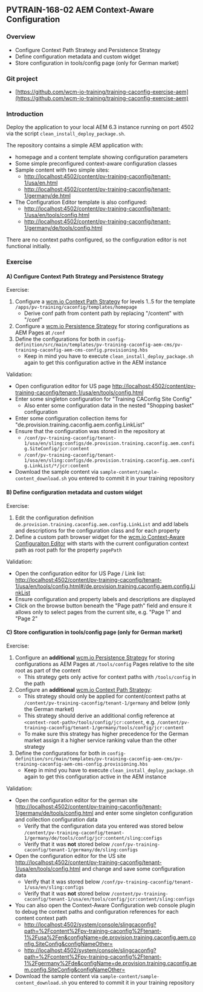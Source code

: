 ## PVTRAIN-168-02 AEM Context-Aware Configuration

### Overview

*   Configure Context Path Strategy and Persistence Strategy
*   Define configuration metadata and custom widget
*   Store configuration in tools/config page (only for German market)

### Git project

*   [https://github.com/wcm-io-training/training-caconfig-exercise-aem](https://github.com/wcm-io-training/training-caconfig-exercise-aem)

### Introduction

Deploy the application to your local AEM 6.3 instance running on port 4502 via the script `clean_install_deploy_package.sh`.

The repository contains a simple AEM application with:

*   homepage and a content template showing configuration parameters
*   Some simple preconfigured context-aware configuration classes
*   Sample content with two simple sites:
    *   [http://localhost:4502/content/pv-training-caconfig/tenant-1/usa/en.html](http://localhost:4502/content/pv-training-caconfig/tenant-1/usa/en.html)
    *   [http://localhost:4502/content/pv-training-caconfig/tenant-1/germany/de.html](http://localhost:4502/content/pv-training-caconfig/tenant-1/germany/de.html)
*   The Configuration Editor template is also configured:
    *   [http://localhost:4502/content/pv-training-caconfig/tenant-1/usa/en/tools/config.html](http://localhost:4502/content/pv-training-caconfig/tenant-1/usa/en/tools/config.html)
    *   [http://localhost:4502/content/pv-training-caconfig/tenant-1/germany/de/tools/config.html](http://localhost:4502/content/pv-training-caconfig/tenant-1/germany/de/tools/config.html)

There are no context paths configured, so the configuration editor is not functional initially.

### Exercise

#### A) Configure Context Path Strategy and Persistence Strategy

Exercise:

1.  Configure a [wcm.io Context Path Strategy](http://wcm.io/caconfig/extensions/context-path-strategies.html) for levels 1..5 for the template `/apps/pv-training/caconfig/templates/homepage`
    *   Derive conf path from content path by replacing "/content" with "/conf"
2.  Configure a [wcm.io Persistence Strategy](http://wcm.io/caconfig/extensions/persistence-strategies.html) for storing configurations as AEM Pages at `/conf`
3.  Define the configurations for both in `config-definition/src/main/templates/pv-training-caconfig-aem-cms/pv-training-caconfig-aem-cms-config.provisioning.hbs`
    *   Keep in mind you have to execute `clean_install_deploy_package.sh` again to get this configuration active in the AEM instance

Validation:

*   Open configuration editor for US page [http://localhost:4502/content/pv-training-caconfig/tenant-1/usa/en/tools/config.html](http://localhost:4502/content/pv-training-caconfig/tenant-1/usa/en/tools/config.html)
*   Enter some singleton configuration for "Training CAConfig Site Config"
    *   Also enter some configuration data in the nested "Shopping basket" configuration
*   Enter some configuration collection items for "de.provision.training.caconfig.aem.config.LinkList"
*   Ensure that the configuration was stored in the repository at
    *   `/conf/pv-training-caconfig/tenant-1/usa/en/sling:configs/de.provision.training.caconfig.aem.config.SiteConfig/jcr:content`
    *   `/conf/pv-training-caconfig/tenant-1/usa/en/sling:configs/de.provision.training.caconfig.aem.config.LinkList/*/jcr:content`
*   Download the sample content via `sample-content/sample-content_download.sh` you entered to commit it in your training repository

#### B) Define configuration metadata and custom widget

Exercise:

1.  Edit the configuration definition `de.provision.training.caconfig.aem.config.LinkList` and add labels and descriptions for the configuration class and for each property
2.  Define a custom path browser widget for the [wcm.io Context-Aware Configuraiton Editor](http://wcm.io/caconfig/editor/usage.html) with starts with the current configuration context path as root path for the property `pagePath`

Validation:

*   Open the configuration editor for US Page / Link list: [http://localhost:4502/content/pv-training-caconfig/tenant-1/usa/en/tools/config.html#/de.provision.training.caconfig.aem.config.LinkList](http://localhost:4502/content/pv-training-caconfig/tenant-1/usa/en/tools/config.html#/de.provision.training.caconfig.aem.config.LinkList)
*   Ensure configuration and property labels and descriptions are displayed
*   Click on the browse button beneath the "Page path" field and ensure it allows only to select pages from the current site, e.g. "Page 1" and "Page 2"

#### C) Store configuration in tools/config page (only for German market)

Exercise:

1.  Configure an **additional** [wcm.io Persistence Strategy](http://wcm.io/caconfig/extensions/persistence-strategies.html) for storing configurations as AEM Pages at `/tools/config` Pages relative to the site root as part of the content
    *   This strategy gets only active for context paths with `/tools/config` in the path
2.  Configure an **additional** [wcm.io Context Path Strategy](http://wcm.io/caconfig/extensions/context-path-strategies.html):
    *   This strategy should only be applied for content/context paths at `/content/pv-training-caconfig/tenant-1/germany` and below (only the German market)
    *   This strategy should derive an additional config reference at `<context-root-path>/tools/config/jcr:content`, e.g. `/content/pv-training-caconfig/tenant-1/germany/tools/config/jcr:content`
    *   To make sure this strategy has higher precedence for the German market assign it a higher service ranking value than the other strategy
3.  Define the configurations for both in `config-definition/src/main/templates/pv-training-caconfig-aem-cms/pv-training-caconfig-aem-cms-config.provisioning.hbs`
    *   Keep in mind you have to execute `clean_install_deploy_package.sh` again to get this configuration active in the AEM instance

Validation:

*   Open the configuration editor for the german site [http://localhost:4502/content/pv-training-caconfig/tenant-1/germany/de/tools/config.html](http://localhost:4502/content/pv-training-caconfig/tenant-1/germany/de/tools/config.html) and enter some singleton configuration and collection configuration data
    *   Verify that the configuration data you entered was stored below `/content/pv-training-caconfig/tenant-1/germany/de/tools/config/jcr:content/sling:configs`
    *   Verify that it was **not** stored below `/conf/pv-training-caconfig/tenant-1/germany/de/sling:configs`
*   Open the configuration editor for the US site [http://localhost:4502/content/pv-training-caconfig/tenant-1/usa/en/tools/config.html](http://localhost:4502/content/pv-training-caconfig/tenant-1/usa/en/tools/config.html) and change and save some configuration data
    *   Verify that it was stored below `/conf/pv-training-caconfig/tenant-1/usa/en/sling:configs`
    *   Verify that it was **not** stored below `/content/pv-training-caconfig/tenant-1/usa/en/tools/config/jcr:content/sling:configs`
*   You can also open the Context-Aware Configuration web console plugin to debug the context paths and configuration references for each content context path
    *   [http://localhost:4502/system/console/slingcaconfig?path=%2Fcontent%2Fpv-training-caconfig%2Ftenant-1%2Fusa%2Fen&configName=de.provision.training.caconfig.aem.config.SiteConfig&configNameOther=](http://localhost:4502/system/console/slingcaconfig?path=%2Fcontent%2Fpv-training-caconfig%2Ftenant-1%2Fusa%2Fen&configName=de.provision.training.caconfig.aem.config.SiteConfig&configNameOther=)
    *   [http://localhost:4502/system/console/slingcaconfig?path=%2Fcontent%2Fpv-training-caconfig%2Ftenant-1%2Fgermany%2Fde&configName=de.provision.training.caconfig.aem.config.SiteConfig&configNameOther=](http://localhost:4502/system/console/slingcaconfig?path=%2Fcontent%2Fpv-training-caconfig%2Ftenant-1%2Fgermany%2Fde&configName=de.provision.training.caconfig.aem.config.SiteConfig&configNameOther=)
*   Download the sample content via `sample-content/sample-content_download.sh` you entered to commit it in your training repository
